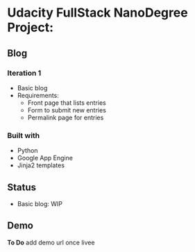 # Udacity FullStack NanoDegree Project:
## Blog

### Iteration 1
* Basic blog
* Requirements:
	* Front page that lists entries
	* Form to submit new entries
	* Permalink page for entries


### Built with
* Python
* Google App Engine
* Jinja2 templates

## Status
* Basic blog: WIP

## Demo
**To Do** add demo url once livee
